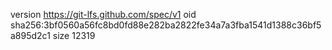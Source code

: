 version https://git-lfs.github.com/spec/v1
oid sha256:3bf0560a56fc8bd0fd88e282ba2822fe34a7a3fba1541d1388c36bf5a895d2c1
size 12319

